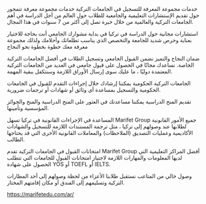 خدمات مجموعة المعرفة للتسجيل في الجامعات التركية
خدمات مجموعة معرفة تتمحور حول تقديم الإستشارات التعليمية والجامعية للطلاب حول العالم من أجل الدراسة في أهم الجامعات التركية والعالمية من خلال خبرة تصل إلى أكثر من 7 سنوات في هذا المجال. 


استشارات مجانية حول الدراسة في تركيا
في بداية مشوارك الجامعي أنت بحاجة للاختيار بعناية وحرص شديد للجامعة والتخصص الذي يناسب تطلعاتك وأحلامك ولذلك مجموعة معرفة معك خطوة بخطوة نحو النجاح


ضمان النجاح والتميز
نضمن القبول الجامعي وتسجيل الطلاب في أفضل الجامعات التركية الخاصة. نساعدك مجانًا في الحصول على قبول جامعي في العديد من الجامعات التركية المعتمدة دوليًا ، ما عليك سوى إرسال الأوراق اللازمة وسنتكفل ببقية المهمة.


الجامعات التركية الحكومية
يمكننا إرشادك خلال إجراءات التقدم للقبول في الجامعات الحكومية والتسجيل بمساعدة أي وثائق أو شهادات أو ترجمات ضرورية.


تقديم المنح الدراسية
يمكننا مساعدتك في العثور على المنح الدراسية والمنح والجوائز المؤسسية وتأمينها.


المساعدة في الإجراءات القانونية في تركيا
تسهل Marifet Group جميع الأمور القانونية لطلابها عند وصولهم إلى تركيا ، مثل ترجمة المستندات اللازمة للتسجيل والشهادات الأكاديمية وعمليات التصديق (الملاحظات) والمعاملات القانونية الأخرى التي قد يحتاجها الطالب.


امتحانات القبول في الجامعات التركية
تقدم Marifet Group أفضل المراكز التعليمية التي لديها المعلومات والمهارات اللازمة لاجتياز امتحانات القبول للجامعات التي تتطلب الحصول على شهادة YÖS أو TOEFL أو IELTS.


وصول خالي من المتاعب
نستقبل طلابنا الأعزاء من لحظة وصولهم إلى أحد المطارات التركية وتسليمهم إلى الفندق أو مكان إقامتهم المختار.

https://marifetedu.com/ar/

